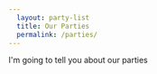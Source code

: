 ```yaml
---
  layout: party-list
  title: Our Parties
  permalink: /parties/
---
```

I'm going to tell you about our parties
